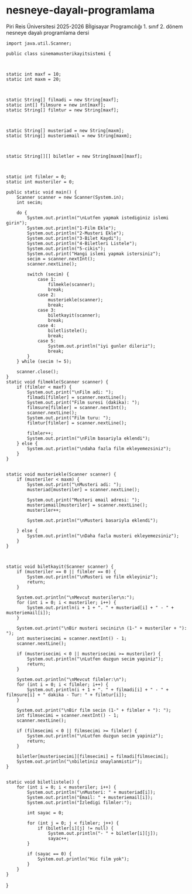 # nesneye-dayalı-programlama
Piri Reis Üniversitesi 2025-2026 Bİlgisayar Programcılığı 1. sınıf 2. dönem nesneye dayalı programlama dersi

    import java.util.Scanner;

    public class sinemamusterikayitsistemi {
    
    
    
    static int maxf = 10;
    static int maxm = 20;



    static String[] filmadi = new String[maxf];
    static int[] filmsure = new int[maxf];
    static String[] filmtur = new String[maxf];



    static String[] musteriad = new String[maxm];
    static String[] musteriemail = new String[maxm];



    static String[][] biletler = new String[maxm][maxf];



    static int filmler = 0;
    static int musteriler = 0;

    public static void main() {
        Scanner scanner = new Scanner(System.in);
        int secim;

        do {
            System.out.println("\nLutfen yapmak istediginiz islemi girin");
            System.out.println("1-Film Ekle");
            System.out.println("2-Musteri Ekle");
            System.out.println("3-Bilet Kaydi");
            System.out.println("4-Biletleri Listele");
            System.out.println("5-cikis");
            System.out.print("Hangi islemi yapmak istersiniz");
            secim = scanner.nextInt();
            scanner.nextLine();

            switch (secim) {
                case 1:
                    filmekle(scanner);
                    break;
                case 2:
                    musteriekle(scanner);
                    break;
                case 3:
                    biletkayit(scanner);
                    break;
                case 4:
                    biletlistele();
                    break;
                case 5:
                    System.out.println("iyi gunler dileriz");
                    break;
            }
        } while (secim != 5);

        scanner.close();
    }
    static void filmekle(Scanner scanner) {
        if (filmler < maxf) {
            System.out.print("\nFilm adi: ");
            filmadi[filmler] = scanner.nextLine();
            System.out.print("Film suresi (dakika): ");
            filmsure[filmler] = scanner.nextInt();
            scanner.nextLine();
            System.out.print("Film turu: ");
            filmtur[filmler] = scanner.nextLine();

            filmler++;
            System.out.println("\nFilm basariyla eklendi");
        } else {
            System.out.println("\ndaha fazla film ekleyemezsiniz");
        }
    }


    static void musteriekle(Scanner scanner) {
        if (musteriler < maxm) {
            System.out.print("\nMusteri adi: ");
            musteriad[musteriler] = scanner.nextLine();
            
            System.out.print("Musteri email adresi: ");
            musteriemail[musteriler] = scanner.nextLine();
            musteriler++;
            
            System.out.println("\nMusteri basariyla eklendi");
            
        } else {
            System.out.println("\nDaha fazla musteri ekleyemezsiniz");
        }
    }



    static void biletkayit(Scanner scanner) {
        if (musteriler == 0 || filmler == 0) {
            System.out.println("\nMusteri ve film ekleyiniz");
            return;
        }

        System.out.println("\nMevcut musteriler\n:");
        for (int i = 0; i < musteriler; i++) {
            System.out.println(i + 1 + ". " + musteriad[i] + " - " + musteriemail[i]);
        }

        System.out.print("\nBir musteri seciniz\n (1-" + musteriler + "): ");
        int musterisecimi = scanner.nextInt() - 1;
        scanner.nextLine();

        if (musterisecimi < 0 || musterisecimi >= musteriler) {
            System.out.println("\nLutfen duzgun secim yapiniz");
            return;
        }

        System.out.println("\nMevcut filmler:\n");
        for (int i = 0; i < filmler; i++) {
            System.out.println(i + 1 + ". " + filmadi[i] + " - " + filmsure[i] + " dakika - Tur: " + filmtur[i]);
        }

        System.out.print("\nBir film secin (1-" + filmler + "): ");
        int filmsecimi = scanner.nextInt() - 1;
        scanner.nextLine();

        if (filmsecimi < 0 || filmsecimi >= filmler) {
            System.out.println("\nLutfen duzgun secim yapiniz");
            return;
        }

        biletler[musterisecimi][filmsecimi] = filmadi[filmsecimi];
        System.out.println("\nbiletiniz onaylanmistir");
    }


    static void biletlistele() {
        for (int i = 0; i < musteriler; i++) {
            System.out.println("\nMusteri: " + musteriad[i]);
            System.out.println("Email: " + musteriemail[i]);
            System.out.println("İzledigi filmler:");
    
            int sayac = 0;
    
            for (int j = 0; j < filmler; j++) {
                if (biletler[i][j] != null) {
                    System.out.println("- " + biletler[i][j]);
                    sayac++;
            }
    
            if (sayac == 0) {
                System.out.println("Hic film yok");
            }
        }
    }
}


